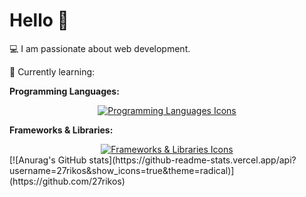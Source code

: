 <h1>Hello 👋</h1>
<p>💻 I am passionate about web development.</p>
<p>🌱 Currently learning:</p>

<p><strong>Programming Languages:</strong></p>
<div style="text-align:center;">
  <a href="https://skillicons.dev">
    <img src="https://skillicons.dev/icons?i=php,js,html,css" alt="Programming Languages Icons" />
  </a>
</div>
<p><strong>Frameworks & Libraries:</strong></p>
<div style="text-align:center;">
  <a href="https://skillicons.dev">
    <img src="https://skillicons.dev/icons?i=laravel,bootstrap" alt="Frameworks & Libraries Icons" />
  </a>
</div>
[![Anurag's GitHub stats](https://github-readme-stats.vercel.app/api?username=27rikos&show_icons=true&theme=radical)](https://github.com/27rikos)

